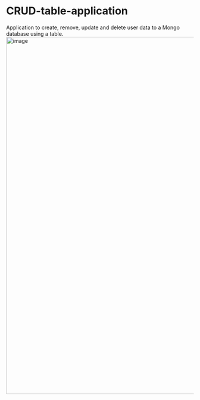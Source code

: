 # CRUD-table-application
Application to create, remove, update and delete user data to a Mongo database using a table.
<img width="960" alt="image" src="https://user-images.githubusercontent.com/77649156/201187050-8a6e58ff-b318-4b07-bdfd-ff0468a88185.png">
